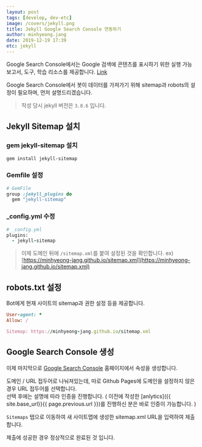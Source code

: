 ```yaml
---
layout: post
tags: [develop, dev-etc]
image: /covers/jekyll.png
title: Jekyll Google Search Console 연동하기
author: minhyeong.jang
date: 2019-12-19 17:39
etc: jekyll
---
```


Google Search Console에서는 Google 검색에 콘텐츠를 표시하기 위한 실행 가능 보고서, 도구, 학습 리소스를 제공합니다. [Link](https://support.google.com/webmasters/answer/6258314?utm_source=wnc_376106&utm_medium=gamma&utm_campaign=wnc_376106&utm_content=msg_743502&hl=ko)

Google Search Console에서 봇이 데이터를 가져가기 위해 sitemap과 robots의 설정이 필요하며, 먼저 설명드리겠습니다.

> 작성 당시 jekyll 버전은 `3.8.6` 입니다.

## Jekyll Sitemap 설치

### gem jekyll-sitemap 설치

```bash
gem install jekyll-sitemap
```

### Gemfile 설정

```ruby
# GemFile
group :jekyll_plugins do
  gem "jekyll-sitemap"
```

### \_config.yml 수정

```ruby
# _config.yml
plugins:
  - jekyll-sitemap
```

> 이제 도메인 뒤에 `/sitemap.xml`를 붙여 설정된 것을 확인합니다.
> ex) [https://minhyeong-jang.github.io/sitemap.xml](https://minhyeong-jang.github.io/sitemap.xml)

## robots.txt 설정

Bot에게 현재 사이트의 sitemap과 권한 설정 등을 제공합니다.

```ruby
User-agent: *
Allow: /

Sitemap: https://minhyeong-jang.github.io/sitemap.xml
```

## Google Search Console 생성

이제 마지막으로 [Google Search Console](https://search.google.com/search-console) 홈페이지에서 속성을 생성합니다.

도메인 / URL 접두어로 나눠져있는데, 따로 Github Pages에 도메인을 설정하지 않은 경우 URL 접두어를 선택합니다.  
선택 후에는 설명에 따라 인증을 진행합니다. ( 이전에 작성한 [anlytics]({{ site.base_url}}{{ page.previous.url }})를 진행하신 분은 바로 인증이 가능합니다. )

`Sitemaps` 탭으로 이동하여 새 사이트맵에 생성한 sitemap.xml URL을 입력하여 제출합니다.

제출에 성공한 경우 정상적으로 완료된 것 입니다.
